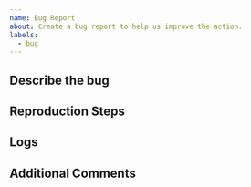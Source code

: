 ```yaml
---
name: Bug Report
about: Create a bug report to help us improve the action.
labels:
  - bug
---
```


<!-- Please check the Q&A before posting an issue: https://github.com/JamesIves/github-pages-deploy-action/discussions?discussions_q=category%3AQ%26A -->

## Describe the bug

<!-- Please provide a clear and concise description of what the bug is. -->

## Reproduction Steps

<!-- Steps to reproduce the behavior. -->

## Logs

<!-- Please provide your deployment logs and a link or sample to/of your workflow. If the error message isn't revealing the problem please set ACTIONS_STEP_DEBUG to true in your repository's secrets menu and run the workflow again. -->

## Additional Comments

<!--Add any other context about the problem here. -->